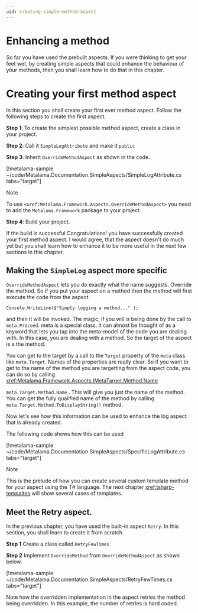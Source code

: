 ```yaml
---
uid: creating-simple-method-aspect
---
```


# Enhancing a method 


So far you have used the prebuilt aspects. If you were thinking to get your feet wet, by creating simple aspects that could enhance the behaviour of your methods, then you shall learn how to do that in this chapter. 

# Creating your first method aspect 
In this section you shall create your first ever method aspect. Follow the following steps 
to create the first aspect. 


**Step 1**: To create the simplest possible method aspect, create a class in your project.

**Step 2**: Call it `SimpleLogAttribute` and make it `public`

**Step 3**: Inherit `OverrideMethodAspect` as shown in the code.


[!metalama-sample ~/code/Metalama.Documentation.SimpleAspects/SimpleLogAttribute.cs tabs="target"]



> [!NOTE]
> To use `<xref:Metalama.Framework.Aspects.OverrideMethodAspect>` you need to add the `Metalama.Framework` package to your project. 
  
**Step 4**: Build your project. 

If the build is successful  Congratulations! you have successfully created your first method aspect. I would agree, that the aspect doesn't do much yet but you shall learn how to enhance it to be more useful in the next few sections in this chapter.  


## Making the `SimpleLog` aspect more specific 

`OverrideMethodAspect` lets you do exactly what the name suggests. Override the method. So if you put your aspect on a method then the method will first execute the code from the aspect 

`Console.WriteLine($"Simply logging a method..." );`

and then it will be invoked. The magic, if you will is being done by the call to `meta.Proceed`. meta is a special class. 
it can almost be thought of as a keyword that lets you tap into the meta-model of the code you are dealing with. In this case, you are dealing with a method. So the target of the aspect is a the method. 

You can get to the target by a call to the `Target` property of the `meta` class like `meta.Target`. 
Names of the properties are really clear. So if you want to get to the name of the method you are targetting from the aspect code, you can do so by calling <xref:Metalama.Framework.Aspects.IMetaTarget.Method.Name>

`meta.Target.Method.Name` . This will give you just the name of the method. You can get the fully qualified name of the method by calling `meta.Target.Method.ToDisplayString()` method. 

Now let's see how this information can be used to enhance the log aspect that is already created.  

The following code shows how this can be used 

[!metalama-sample ~/code/Metalama.Documentation.SimpleAspects/SpecificLogAttribute.cs tabs="target"]

> [!NOTE]
> This is the prelude of how you can create several custom template method for your aspect using the T# language. The next chapter <xref:tsharp-tempaltes> will show several cases of templates. 

## Meet the Retry aspect. 
In the previous chapter, you have used the built-in aspect `Retry`. In this section, you shall learn to create it from scratch. 

**Step 1** Create a class called `RetryFewTimes`

**Step 2** Implement `OverrideMethod` from `OverrideMethodAspect` as shown below. 

[!metalama-sample ~/code/Metalama.Documentation.SimpleAspects/RetryFewTimes.cs tabs="target"]

Note how the overridden implementation in the aspect retries the method being overridden. In this example, the number of retries is hard coded. 





